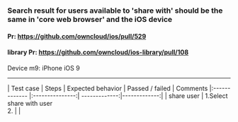 ### Search result for users available to 'share with' should be the same in 'core web browser' and the iOS device

#### Pr: https://github.com/owncloud/ios/pull/529
#### library Pr: https://github.com/owncloud/ios-library/pull/108

Device m9: iPhone iOS 9   

---

 
| Test case     | Steps           | Expected behavior | Passed / failed | Comments
|:------------- |:---------------:| -------------:|-------------:|
|    share user  | 1.Select share with user<br>2. |       | 
